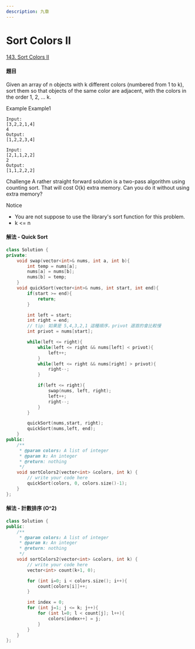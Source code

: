 ```yaml
---
description: 九章
---
```


# Sort Colors II

[143. Sort Colors II](https://www.lintcode.com/problem/sort-colors-ii/description)

#### 題目

Given an array of n objects with k different colors \(numbered from 1 to k\), sort them so that objects of the same color are adjacent, with the colors in the order 1, 2, ... k.

Example Example1

```text
Input: 
[3,2,2,1,4] 
4
Output: 
[1,2,2,3,4]

Input: 
[2,1,1,2,2] 
2
Output: 
[1,1,2,2,2]
```

Challenge A rather straight forward solution is a two-pass algorithm using counting sort. That will cost O\(k\) extra memory. Can you do it without using extra memory?

Notice

* You are not suppose to use the library's sort function for this problem.
* k &lt;= n

#### 解法 - Quick Sort

```cpp
class Solution {
private:
    void swap(vector<int>& nums, int a, int b){
        int temp = nums[a];
        nums[a] = nums[b];
        nums[b] = temp;
    }
    void quickSort(vector<int>& nums, int start, int end){
        if(start >= end){
            return;
        }

        int left = start;
        int right = end;
        // tip: 如果是 5,4,3,2,1 這種順序，privot 選首的會比較慢
        int privot = nums[start];

        while(left <= right){
            while(left <= right && nums[left] < privot){
                left++;
            }
            while(left <= right && nums[right] > privot){
                right--;
            }

            if(left <= right){
                swap(nums, left, right);
                left++;
                right--;
            }
        }

        quickSort(nums,start, right);
        quickSort(nums,left, end);
    }
public:
    /**
     * @param colors: A list of integer
     * @param k: An integer
     * @return: nothing
     */
    void sortColors2(vector<int> &colors, int k) {
        // write your code here
        quickSort(colors, 0, colors.size()-1);
    }
};
```

#### 解法 - 計數排序 \(O^2\)

```cpp
class Solution {
public:
    /**
     * @param colors: A list of integer
     * @param k: An integer
     * @return: nothing
     */
    void sortColors2(vector<int> &colors, int k) {
        // write your code here
        vector<int> count(k+1, 0);

        for (int i=0; i < colors.size(); i++){
            count[colors[i]]++;
        }

        int index = 0;
        for (int j=1; j <= k; j++){
            for (int l=0; l < count[j]; l++){
                colors[index++] = j;
            }
        }
    }
};
```


